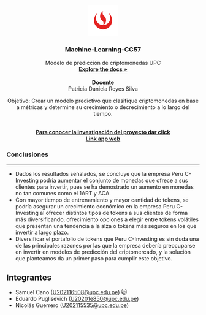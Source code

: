 <!-- HEADER PROJECT LOGO -->
<div align="center">
  <a href="https://github.com/EduardoPuglisevich/Aplicaciones-de-Data-Science.git">
    <img src="img/UPC_logo.png" alt="Logo UPC" width="80" height="80">
  </a>

  <h3 align="center"> Machine-Learning-CC57</h3>

  <p align="center">
    Modelo de predicción de criptomonedas UPC
    <br/>
    <a href=""><strong>Explore the docs »</strong></a>
    <br/>
    <br/>
    <strong>Docente</strong>
    <br/>
    Patricia Daniela Reyes Silva
  </p>
  <p align="center">
    Objetivo: Crear un modelo predictivo que clasifique criptomonedas en base a métricas y determine su crecimiento o decrecimiento a lo largo del tiempo.
  </p>
  <br/>
  <a href="https://docs.google.com/document/d/1ZLV04htsHfDt8a1REZJzgE-mr9IwTQdOw6Zph7msCbU/edit?usp=sharing" target="_blank"><strong>Para conocer la investigación del proyecto dar click</strong></a>
  <br/>
  <a href="https://dataappweb-production.up.railway.app" target="_blank"><strong>Link app web</strong></a>
  <br/>
</div>
<!-- CONCLUSIONES -->

<h3>Conclusiones</h4>
<hr/>

- Dados los resultados señalados, se concluye que la empresa Peru C-Investing podría aumentar el conjunto de monedas que ofrece a sus clientes para invertir, pues se ha demostrado un aumento en monedas no tan comunes como el 1ART y ACA.
- Con mayor tiempo de entrenamiento y mayor cantidad de tokens, se podría asegurar un crecimiento económico en la empresa Peru C-Investing al ofrecer distintos tipos de tokens a sus clientes de forma más diversificando, ofrecimiento opciones a elegir entre tokens volátiles que presentan una tendencia a la alza o tokens más seguros en los que invertir a largo plazo.
- Diversificar el portafolio de tokens que Peru C-Investing es sin duda una de las principales razones por las que la empresa debería preocuparse en invertir en modelos de predicción del criptomercado, y la solución que planteamos da un primer paso para cumplir este objetivo.

<!-- TEAM MEMBERS -->
## Integrantes

- Samuel Cano (U202116508@upc.edu.pe) 🐱
- Eduardo Puglisevich (U20201e850@upc.edu.pe)
- Nicolás Guerrero (U202115535@upc.edu.pe)

